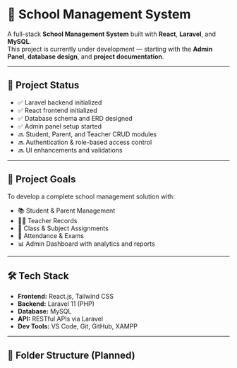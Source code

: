 # 🏫 School Management System

A full-stack **School Management System** built with **React**, **Laravel**, and **MySQL**.  
This project is currently under development — starting with the **Admin Panel**, **database design**, and **project documentation**.

---

## 🚧 Project Status

- ✅ Laravel backend initialized
- ✅ React frontend initialized
- ✅ Database schema and ERD designed
- ✅ Admin panel setup started
- 🔜 Student, Parent, and Teacher CRUD modules
- 🔜 Authentication & role-based access control
- 🔜 UI enhancements and validations

---

## 🎯 Project Goals

To develop a complete school management solution with:
- 📚 Student & Parent Management
- 👩‍🏫 Teacher Records
- 🏫 Class & Subject Assignments
- 📝 Attendance & Exams
- 📊 Admin Dashboard with analytics and reports

---

## 🛠 Tech Stack

- **Frontend:** React.js, Tailwind CSS
- **Backend:** Laravel 11 (PHP)
- **Database:** MySQL
- **API:** RESTful APIs via Laravel
- **Dev Tools:** VS Code, Git, GitHub, XAMPP

---

## 📁 Folder Structure (Planned)

```

